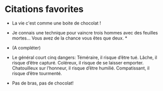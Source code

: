 # Citations favorites

* La vie c'est comme une boite de chocolat !

* Je connais une technique pour vaincre trois hommes avec des feuilles mortes... Vous avez de la chance vous êtes que deux. *

* (A compléter)
* Le général court cinq dangers: Téméraire, il risque d’être tué. Lâche, il risque d’être capturé. Coléreux, il risque de se laisser emporter. Chatouilleux sur     l’honneur, il risque d’être humilié. Compatissant, il risque d’être tourmenté. 
* Pas de bras, pas de chocolat!
